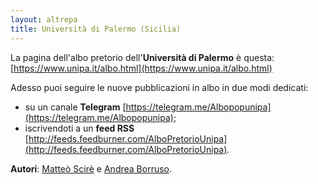 ```yaml
---
layout: altrepa
title: Università di Palermo (Sicilia)
---
```


La pagina dell'albo pretorio dell'**Università di Palermo** è questa: [https://www.unipa.it/albo.html](https://www.unipa.it/albo.html)

Adesso puoi seguire le nuove pubblicazioni in albo in due modi dedicati:

* su un canale **Telegram** [https://telegram.me/Albopopunipa](https://telegram.me/Albopopunipa);
* iscrivendoti a un **feed RSS** [http://feeds.feedburner.com/AlboPretorioUnipa](http://feeds.feedburner.com/AlboPretorioUnipa).

**Autori**: [Matteò Scirè](matteoscire) e [Andrea Borruso](https://twitter.com/aborruso).